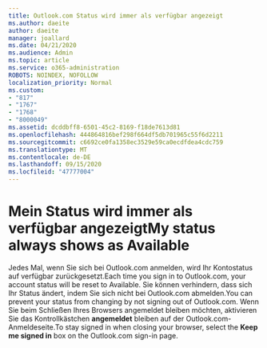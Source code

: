 ```yaml
---
title: Outlook.com Status wird immer als verfügbar angezeigt
ms.author: daeite
author: daeite
manager: joallard
ms.date: 04/21/2020
ms.audience: Admin
ms.topic: article
ms.service: o365-administration
ROBOTS: NOINDEX, NOFOLLOW
localization_priority: Normal
ms.custom:
- "817"
- "1767"
- "1768"
- "8000049"
ms.assetid: dcddbff8-6501-45c2-8169-f18de7613d81
ms.openlocfilehash: 444864816bef298f664df5db701965c55f6d2211
ms.sourcegitcommit: c6692ce0fa1358ec3529e59ca0ecdfdea4cdc759
ms.translationtype: MT
ms.contentlocale: de-DE
ms.lasthandoff: 09/15/2020
ms.locfileid: "47777004"
---
```

# <a name="my-status-always-shows-as-available"></a><span data-ttu-id="de5c8-102">Mein Status wird immer als verfügbar angezeigt</span><span class="sxs-lookup"><span data-stu-id="de5c8-102">My status always shows as Available</span></span>

<span data-ttu-id="de5c8-103">Jedes Mal, wenn Sie sich bei Outlook.com anmelden, wird Ihr Kontostatus auf verfügbar zurückgesetzt.</span><span class="sxs-lookup"><span data-stu-id="de5c8-103">Each time you sign in to Outlook.com, your account status will be reset to Available.</span></span> <span data-ttu-id="de5c8-104">Sie können verhindern, dass sich Ihr Status ändert, indem Sie sich nicht bei Outlook.com abmelden.</span><span class="sxs-lookup"><span data-stu-id="de5c8-104">You can prevent your status from changing by not signing out of Outlook.com.</span></span> <span data-ttu-id="de5c8-105">Wenn Sie beim Schließen Ihres Browsers angemeldet bleiben möchten, aktivieren Sie das Kontrollkästchen **angemeldet** bleiben auf der Outlook.com-Anmeldeseite.</span><span class="sxs-lookup"><span data-stu-id="de5c8-105">To stay signed in when closing your browser, select the **Keep me signed in** box on the Outlook.com sign-in page.</span></span>
